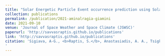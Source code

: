 ```yaml
---
title: "Solar Energetic Particle Event occurrence prediction using Solar Flare Soft X-ray measurements and Machine Learning"
collection: publications
permalink: /publication/2021-aminalragia-giamini
date: 2021-09-10
venue: 'Journal of Space Weather and Space Climate (JSWSC)'
paperurl: 'http://savvasraptis.github.io/publications'
link: 'http://savvasraptis.github.io/publications'
citation: 'Sigiava, A-G., <b>Raptis, S.</b>, Anastasiadis, A. A., Tsigkanos, A., Sandberg, I., Papaioannou, A., Papadimitrioy, C., Jiggens, P., Aran, A., & Daglis, I.A. (2021). Solar Energetic Particle Event occurrence prediction using Solar Flare Soft X-ray measurements with Machine Learning. Journal of Space Weather and Space Climate (JSWSC) (<b> under review </b>)
'
---
```

